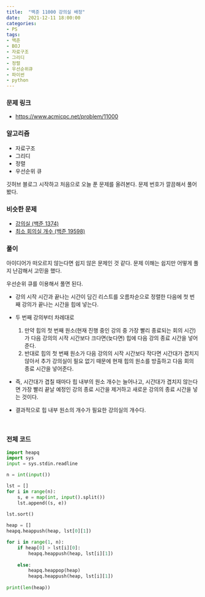 ```yaml
---
title:  "백준 11000 강의실 배정"
date:   2021-12-11 18:00:00
categories:
- PS
tags:
- 백준
- BOJ
- 자료구조
- 그리디
- 정렬
- 우선순위큐
- 파이썬
- python
---
```


### 문제 링크
* <https://www.acmicpc.net/problem/11000>

### 알고리즘
* 자료구조
* 그리디
* 정렬
* 우선순위 큐


깃허브 블로그 시작하고 처음으로 오늘 푼 문제를 올려본다. 문제 번호가 깔끔해서 풀어봤다.

### 비슷한 문제
* [강의실 (백준 1374)](https://www.acmicpc.net/problem/1374)
* [최소 회의실 개수 (백준 19598)](https://www.acmicpc.net/problem/19598)


### 풀이

아이디어가 떠오르지 않는다면 쉽지 않은 문제인 것 같다. 문제 이해는 쉽지만 어떻게 풀지 난감해서 고민을 했다.

우선순위 큐를 이용해서 풀면 된다.

* 강의 시작 시간과 끝나는 시간이 담긴 리스트를 오름차순으로 정렬한 다음에 첫 번째 강의가 끝나는 시간을 힙에 넣는다.

* 두 번째 강의부터 차례대로  
  1. 만약 힙의 첫 번째 원소(현재 진행 중인 강의 중 가장 빨리 종료되는 회의 시간)가 다음 강의의 시작 시간보다 크다면(늦다면) 힙에 다음 강의 종료 시간을 넣어준다.
  2. 반대로 힙의 첫 번째 원소가 다음 강의의 시작 시간보다 작다면 시간대가 겹치지 않아서 추가 강의실이 필요 없기 때문에 현재 힙의 원소를 방출하고 다음 회의 종료 시간을 넣어준다.  

* 즉, 시간대가 겹칠 때마다 힙 내부의 원소 개수는 늘어나고, 시간대가 겹치지 않는다면 가장 빨리 끝날 예정인 강의 종료 시간을 제거하고 새로운 강의의 종료 시간을 넣는 것이다.

* 결과적으로 힙 내부 원소의 개수가 필요한 강의실의 개수다.

<br/>

### 전체 코드
```python
import heapq
import sys
input = sys.stdin.readline

n = int(input())

lst = []
for i in range(n):
    s, e = map(int, input().split())
    lst.append((s, e))
    
lst.sort()

heap = []
heapq.heappush(heap, lst[0][1])

for i in range(1, n):
    if heap[0] > lst[i][0]:
        heapq.heappush(heap, lst[i][1])
        
    else:
        heapq.heappop(heap)
        heapq.heappush(heap, lst[i][1])
        
print(len(heap))
        
```

